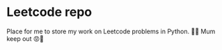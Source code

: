 
# Leetcode repo

Place for me to store my work on Leetcode problems in Python. :red_circle::x:  Mum keep out :rage::no_entry_sign:

